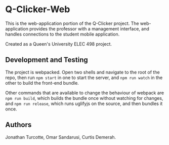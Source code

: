 # Q-Clicker-Web
This is the web-application portion of the Q-Clicker project. The web-application provides the professor with a management interface, and handles connections to the student mobile application.

Created as a Queen's University ELEC 498 project.

## Development and Testing
The project is webpacked. Open two shells and navigate to the root of the repo, then run
 `npm start` in one to start the server, and `npm run watch` in the other to
 build the front-end bundle.

Other commands that are available to change the behaviour of webpack are `npm run build`,
 which builds the bundle once without watching for changes, and `npm run release`,
 which runs uglifyjs on the source, and then bundles it once.

## Authors
Jonathan Turcotte,
Omar Sandarusi,
Curtis Demerah.
